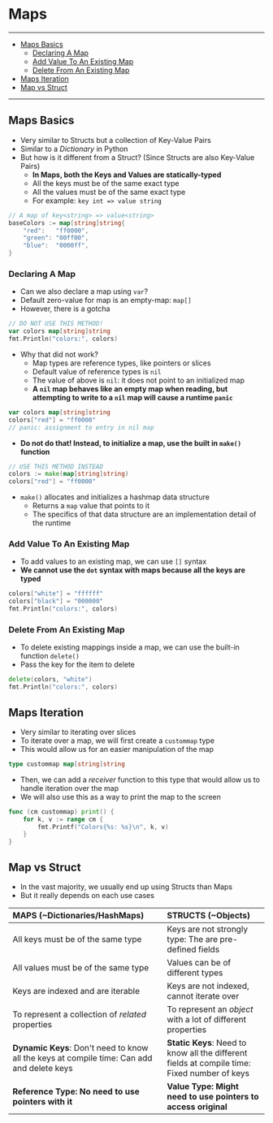 # Maps

---

- [Maps Basics](#maps-basics)
  - [Declaring A Map](#declaring-a-map)
  - [Add Value To An Existing Map](#add-value-to-an-existing-map)
  - [Delete From An Existing Map](#delete-from-an-existing-map)
- [Maps Iteration](#maps-iteration)
- [Map vs Struct](#map-vs-struct)

---

## Maps Basics

- Very similar to Structs but a collection of Key-Value Pairs
- Similar to a *Dictionary* in Python
- But how is it different from a Struct? (Since Structs are also Key-Value Pairs)
  - **In Maps, both the Keys and Values are statically-typed**
  - All the keys must be of the same exact type
  - All the values must be of the same exact type
  - For example: `key int => value string`

```go
// A map of key<string> => value<string>
baseColors := map[string]string{
    "red":   "ff0000",
    "green": "00ff00",
    "blue":  "0000ff",
}
```

### Declaring A Map

- Can we also declare a map using `var`?
- Default zero-value for map is an empty-map: `map[]`
- However, there is a gotcha

```go
// DO NOT USE THIS METHOD!
var colors map[string]string
fmt.Println("colors:", colors)
```

- Why that did not work?
  - Map types are reference types, like pointers or slices
  - Default value of reference types is `nil`
  - The value of above is `nil`: it does not point to an initialized map
  - **A `nil` map behaves like an empty map when reading, but attempting to write to a `nil` map will cause a runtime `panic`**

```go
var colors map[string]string
colors["red"] = "ff0000"
// panic: assignment to entry in nil map
```

- **Do not do that! Instead, to initialize a map, use the built in `make()` function**

```go
// USE THIS METHOD INSTEAD
colors := make(map[string]string)
colors["red"] = "ff0000"
```

- `make()` allocates and initializes a hashmap data structure
  - Returns a `map` value that points to it
  - The specifics of that data structure are an implementation detail of the runtime

### Add Value To An Existing Map

- To add values to an existing map, we can use `[]` syntax
- **We cannot use the `dot` syntax with maps because all the keys are typed**

```go
colors["white"] = "ffffff"
colors["black"] = "000000"
fmt.Println("colors:", colors)
```

### Delete From An Existing Map

- To delete existing mappings inside a map, we can use the built-in function `delete()`
- Pass the key for the item to delete

```go
delete(colors, "white")
fmt.Println("colors:", colors)
```

## Maps Iteration

- Very similar to iterating over slices
- To iterate over a map, we will first create a `custommap` type
- This would allow us for an easier manipulation of the map

```go
type custommap map[string]string
```

- Then, we can add a *receiver* function to this type that would allow us to handle iteration over the map
- We will also use this as a way to print the map to the screen

```go
func (cm custommap) print() {
    for k, v := range cm {
        fmt.Printf("Colors{%s: %s}\n", k, v)
    }
}
```

## Map vs Struct

- In the vast majority, we usually end up using Structs than Maps
- But it really depends on each use cases

MAPS (~Dictionaries/HashMaps)|STRUCTS (~Objects)
:-|:-
All keys must be of the same type|Keys are not strongly type: The are pre-defined fields
All values must be of the same type|Values can be of different types
Keys are indexed and are iterable|Keys are not indexed, cannot iterate over
To represent a collection of *related* properties|To represent an *object* with a lot of different properties
**Dynamic Keys**: Don't need to know all the keys at compile time: Can add and delete keys|**Static Keys**: Need to know all the different fields at compile time: Fixed number of keys
**Reference Type: No need to use pointers with it**|**Value Type: Might need to use pointers to access original**
